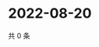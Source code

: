 # 2022-08-20

共 0 条

<!-- BEGIN WEIBO -->
<!-- 最后更新时间 Sat Aug 20 2022 20:08:17 GMT+0800 (China Standard Time) -->

<!-- END WEIBO -->
